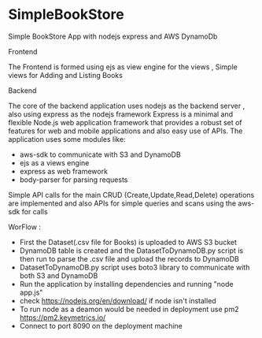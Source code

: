 # SimpleBookStore

Simple BookStore App with nodejs express and AWS DynamoDb 

Frontend

The Frontend is formed using ejs as view engine for the views , Simple views for Adding and Listing Books

Backend

The core of the backend application uses nodejs as the backend server , also using express as the nodejs framework Express is a minimal and flexible Node.js web application framework that provides a robust set of features for web and mobile applications and also easy use of APIs.
The application uses some modules like:
 - aws-sdk to communicate with S3 and DynamoDB
 - ejs as a views engine 
 - express as web framework
 - body-parser for parsing requests

Simple API calls for the main CRUD (Create,Update,Read,Delete) operations are implemented and also APIs for simple queries and scans using the aws-sdk for calls


WorFlow :

- First the Dataset(.csv file for Books) is uploaded to AWS S3 bucket
- DynamoDB table is created and the DatasetToDynamoDB.py script is then run to parse the .csv file and upload the records to DynamoDB
- DatasetToDynamoDB.py script uses boto3 library to communicate with both S3 and DynamoDB
- Run the application by installing dependencies and running "node app.js"
- check https://nodejs.org/en/download/ if node isn't installed
- To run node as a deamon would be needed in deployment use pm2 https://pm2.keymetrics.io/ 
- Connect to port 8090 on the deployment machine 

